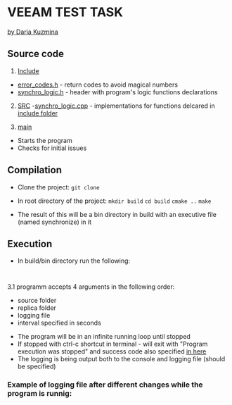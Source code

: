 # VEEAM TEST TASK 
[by Daria Kuzmina](https://github.com/ivddorrka)

## Source code

1. [Include]()
- [error_codes.h]() - return codes to avoid magical numbers
- [synchro_logic.h]() - header with program's logic functions declarations
2. [SRC]()
-[synchro_logic.cpp]() - implementations for functions delcared in [include folder]()

3. [main]()
- Starts the program
- Checks for initial issues

## Compilation 

* Clone the project: 
` git clone `

* In root directory of the project:
` mkdir build `
` cd build `
` cmake .. `
` make `

- The result of this will be a bin directory in build with an executive file (named synchronize) in it 

## Execution 

* In build/bin directory run the following: 

` `

3.1 programm accepts 4 arguments in the following order: 
* source folder 
* replica folder
* logging file 
* interval specified in seconds 


- The program will be in an infinite running loop until stopped 
- If stopped with ctrl-c shortcut in terminal - will exit with "Program execution was stopped" and success code also specified [in here]()
- The logging is being output both to the console and logging file (should be specified) 

### Example of logging file after different changes while the program is runnig: 

<screenshot> 

